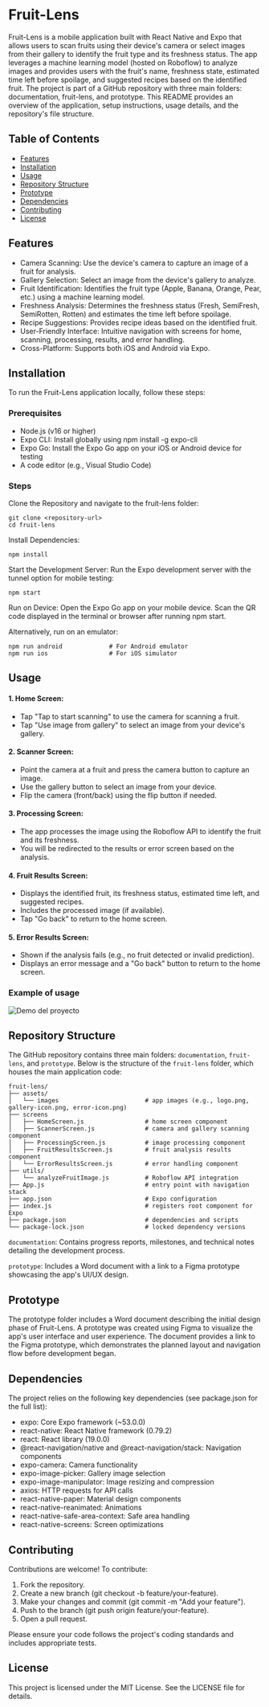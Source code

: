 # Fruit-Lens
Fruit-Lens is a mobile application built with React Native and Expo that allows users to scan fruits using their device's camera or select images from their gallery to identify the fruit type and its freshness status. The app leverages a machine learning model (hosted on Roboflow) to analyze images and provides users with the fruit's name, freshness state, estimated time left before spoilage, and suggested recipes based on the identified fruit.
The project is part of a GitHub repository with three main folders: documentation, fruit-lens, and prototype. This README provides an overview of the application, setup instructions, usage details, and the repository's file structure.

## Table of Contents
* <a href="features">Features</a>
* <a href="installation">Installation</a>
* <a href="usage">Usage</a>
* <a href="repository-structure">Repository Structure</a>
* <a href="prototype">Prototype</a>
* <a href="dependencies">Dependencies</a>
* <a href="contributing">Contributing</a>
* <a href="license">License</a>

<h2 id="features">Features</h2>

- Camera Scanning: Use the device's camera to capture an image of a fruit for analysis.
- Gallery Selection: Select an image from the device's gallery to analyze.
- Fruit Identification: Identifies the fruit type (Apple, Banana, Orange, Pear, etc.) using a machine learning model.
- Freshness Analysis: Determines the freshness status (Fresh, SemiFresh, SemiRotten, Rotten) and estimates the time left before spoilage.
- Recipe Suggestions: Provides recipe ideas based on the identified fruit.
- User-Friendly Interface: Intuitive navigation with screens for home, scanning, processing, results, and error handling.
- Cross-Platform: Supports both iOS and Android via Expo.

<h2 id="installation">Installation</h2>
To run the Fruit-Lens application locally, follow these steps:

### Prerequisites

- Node.js (v16 or higher)
- Expo CLI: Install globally using npm install -g expo-cli
- Expo Go: Install the Expo Go app on your iOS or Android device for testing
- A code editor (e.g., Visual Studio Code)

### Steps

Clone the Repository and navigate to the fruit-lens folder:
```
git clone <repository-url>
cd fruit-lens
```
Install Dependencies:
```
npm install
```

Start the Development Server: Run the Expo development server with the tunnel option for mobile testing:
```
npm start
```

Run on Device: Open the Expo Go app on your mobile device. Scan the QR code displayed in the terminal or browser after running npm start.

Alternatively, run on an emulator:
```
npm run android             # For Android emulator
npm run ios                 # For iOS simulator
```

<h2 id="usage">Usage</h2>

#### 1. Home Screen:

- Tap "Tap to start scanning" to use the camera for scanning a fruit.
- Tap "Use image from gallery" to select an image from your device's gallery.

#### 2. Scanner Screen:

- Point the camera at a fruit and press the camera button to capture an image.
- Use the gallery button to select an image from your device.
- Flip the camera (front/back) using the flip button if needed.

#### 3. Processing Screen:

- The app processes the image using the Roboflow API to identify the fruit and its freshness.
- You will be redirected to the results or error screen based on the analysis.

#### 4. Fruit Results Screen:

- Displays the identified fruit, its freshness status, estimated time left, and suggested recipes.
- Includes the processed image (if available).
- Tap "Go back" to return to the home screen.

#### 5. Error Results Screen:

- Shown if the analysis fails (e.g., no fruit detected or invalid prediction).
- Displays an error message and a "Go back" button to return to the home screen.

### Example of usage

![Demo del proyecto](documentation/fruit-lens-demo.gif)

<h2 id="repository-structure">Repository Structure</h2>

The GitHub repository contains three main folders: `documentation`, `fruit-lens`, and `prototype`. Below is the structure of the `fruit-lens` folder, which houses the main application code:

```
fruit-lens/
├── assets/                      
│   └── images                        # app images (e.g., logo.png, gallery-icon.png, error-icon.png)
├── screens                     
│   ├── HomeScreen.js                 # home screen component
│   ├── ScannerScreen.js              # camera and gallery scanning component
│   ├── ProcessingScreen.js           # image processing component
│   ├── FruitResultsScreen.js         # fruit analysis results component
│   └── ErrorResultsScreen.js         # error handling component
├── utils/                       
│   └── analyzeFruitImage.js          # Roboflow API integration
├── App.js                            # entry point with navigation stack
├── app.json                          # Expo configuration
├── index.js                          # registers root component for Expo
├── package.json                      # dependencies and scripts
└── package-lock.json                 # locked dependency versions
```
`documentation`: Contains progress reports, milestones, and technical notes detailing the development process.

`prototype`: Includes a Word document with a link to a Figma prototype showcasing the app's UI/UX design.

<h2 id="prototype">Prototype</h2>

The prototype folder includes a Word document describing the initial design phase of Fruit-Lens. A prototype was created using Figma to visualize the app's user interface and user experience. The document provides a link to the Figma prototype, which demonstrates the planned layout and navigation flow before development began.

<h2 id="dependencies">Dependencies</h2>

The project relies on the following key dependencies (see package.json for the full list):

- expo: Core Expo framework (~53.0.0)
- react-native: React Native framework (0.79.2)
- react: React library (19.0.0)
- @react-navigation/native and @react-navigation/stack: Navigation components
- expo-camera: Camera functionality
- expo-image-picker: Gallery image selection
- expo-image-manipulator: Image resizing and compression
- axios: HTTP requests for API calls
- react-native-paper: Material design components
- react-native-reanimated: Animations
- react-native-safe-area-context: Safe area handling
- react-native-screens: Screen optimizations

<h2 id="contributing">Contributing</h2>

Contributions are welcome! To contribute:

1. Fork the repository.
2. Create a new branch (git checkout -b feature/your-feature).
3. Make your changes and commit (git commit -m "Add your feature").
4. Push to the branch (git push origin feature/your-feature).
5. Open a pull request.

Please ensure your code follows the project's coding standards and includes appropriate tests.

<h2 id="license">License</h2>

This project is licensed under the MIT License. See the LICENSE file for details.
